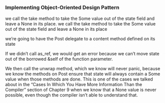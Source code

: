 # 

### Implementing Object-Oriented Design Pattern

we call the take method to take the Some value out of the state field and leave a None in its place. we call the take method to take the Some value out of the state field and leave a None in its place

we’re going to have the Post delegate to a content method defined on its state

If we didn’t call as_ref, we would get an error because we can’t move state out of the borrowed &self of the function parameter.

We then call the unwrap method, which we know will never panic, because we know the methods on Post ensure that state will always contain a Some value when those methods are done. This is one of the cases we talked about in the “Cases In Which You Have More Information Than the Compiler” section of Chapter 9 when we know that a None value is never possible, even though the compiler isn’t able to understand that.
